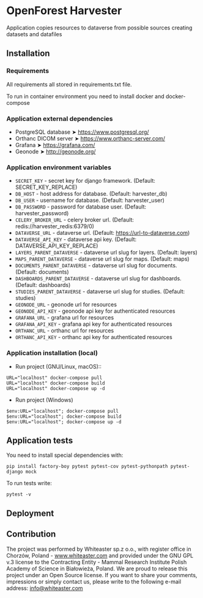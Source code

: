# OpenForest Harvester
Application copies resources to dataverse from possible sources creating datasets and datafiles

## Installation

### Requirements
All requirements all stored in requirements.txt file.

To run in container environment you need to install docker and docker-compose

### Application external dependencies
- PostgreSQL database ➤ https://www.postgresql.org/
- Orthanc DICOM server ➤ https://www.orthanc-server.com/
- Grafana ➤ https://grafana.com/
- Geonode ➤ http://geonode.org/

### Application environment variables
- ``SECRET_KEY`` - secret key for django framework. (Default: SECRET_KEY_REPLACE)
- ``DB_HOST`` - host address for database. (Default: harvester_db)
- ``DB_USER`` - username for database. (Default: harvester_user)
- ``DB_PASSWORD`` - password for database user. (Default: harvester_password)
- ``CELERY_BROKER_URL`` - celery broker url. (Default: redis://harvester_redis:6379/0)
- ``DATAVERSE_URL`` - dataverse url. (Default: https://url-to-dataverse.com)
- ``DATAVERSE_API_KEY`` - dataverse api key. (Default: DATAVERSE_API_KEY_REPLACE)
- ``LAYERS_PARENT_DATAVERSE`` - dataverse url slug for layers. (Default: layers)
- ``MAPS_PARENT_DATAVERSE`` - dataverse url slug for maps. (Default: maps)
- ``DOCUMENTS_PARENT_DATAVERSE`` - dataverse url slug for documents. (Default: documents)
- ``DASHBOARDS_PARENT_DATAVERSE`` - dataverse url slug for dashboards. (Default: dashboards)
- ``STUDIES_PARENT_DATAVERSE`` - dataverse url slug for studies. (Default: studies)
- ``GEONODE_URL`` - geonode url for resources
- ``GEONODE_API_KEY`` - geonode api key for authenticated resources
- ``GRAFANA_URL`` - grafana url for resources
- ``GRAFANA_API_KEY`` - grafana api key for authenticated resources
- ``ORTHANC_URL`` - orthanc url for resources
- ``ORTHANC_API_KEY`` - orthanc api key for authenticated resources

### Application installation (local)

- Run project (GNU/Linux, macOS)::
```
URL="localhost" docker-compose pull
URL="localhost" docker-compose build
URL="localhost" docker-compose up -d
```

- Run project (Windows)
```
$env:URL="localhost"; docker-compose pull
$env:URL="localhost"; docker-compose build
$env:URL="localhost"; docker-compose up -d
```

## Application tests
You need to install special dependencies with:
```
pip install factory-boy pytest pytest-cov pytest-pythonpath pytest-django mock
```
To run tests write:
```
pytest -v
```
## Deployment

## Contribution
The project was performed by Whiteaster sp.z o.o., with register office in Chorzów, Poland - www.whiteaster.com and provided under the GNU GPL v.3 license to the Contracting Entity - Mammal Research Institute Polish Academy of Science in Białowieża, Poland. We are proud to release this project under an Open Source license. If you want to share your comments, impressions or simply contact us, please write to the following e-mail address: info@whiteaster.com
